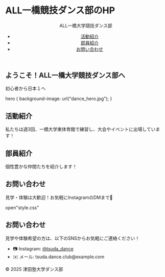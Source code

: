 # ALL一橋競技ダンス部のHP

<!DOCTYPE html>
<html lang="ja">
<head>
  <meta charset="UTF-8" />
  <meta name="viewport" content="width=device-width, initial-scale=1.0" />
  <link rel="stylesheet" href="style.css" />
</head>
<body>

  <!-- ナビゲーションバー --!>
  <header>
    <nav class="navbar">
      <div class="logo">ALL一橋大学競技ダンス部</div>
      <ul class="nav-links">
        <li><a href="#about">活動紹介</a></li>
        <li><a href="#members">部員紹介</a></li>
        <li><a href="#contact">お問い合わせ</a></li>
      </ul>
    </nav>
  </header>

  <!-- トップ（Heroセクション） -->
  <section class="hero">
    <div class="hero-text">
      <h1>ようこそ！ALL一橋大学競技ダンス部へ</h1>
      <p>初心者から日本１へ</p>
    </div>
  </section>
hero {
  background-image: url("dance_hero.jpg");
}
  <!-- 活動紹介 -->
  <section id="about" class="section">
    <h2>活動紹介</h2>
    <p>私たちは週3回、一橋大学東体育館で練習し、大会やイベントに出場しています！</p>
  </section>

  <!-- 部員紹介 -->
  <section id="members" class="section">
    <h2>部員紹介</h2>
    <p>個性豊かな仲間たちを紹介します！
    </p>
  </section>

  <!-- お問い合わせ -->
  <section id="contact" class="section">
    <h2>お問い合わせ</h2>
    <p>見学・体験は大歓迎！お気軽にInstagramのDMまで📩</p>
  </section>
open"style.css"

</head>
<body>

  <!-- お問い合わせ -->
  <section id="contact" class="section">
    <h2>お問い合わせ</h2>
    <p>見学や体験希望の方は、以下のSNSからお気軽にご連絡ください！</p>
    <ul>
      <li>📷 Instagram: <a href="https://instagram.com/your_instagram_id" target="_blank">@tsuda_dance</a></li>
      <li>✉️ メール: tsuda.dance.club@example.com</li>
    </ul>
  </section>

  <footer>
    <p>&copy; 2025 津田塾大学ダンス部</p>
  </footer>

</body>
</html>
